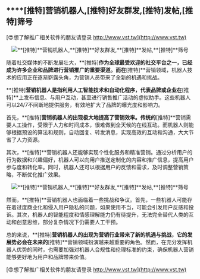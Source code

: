 ## ****[推特]**营销机器人,**[推特]**好友群发,**[推特]**发帖,**[推特]**筛号**

[😍想了解推广相关软件的朋友请登录 http://www.vst.tw](http://www.vst.tw)

 <center><img src="https://vst.tw/MP4/tuiguang/png/1.png" alt="**[推特]**营销机器人,**[推特]**好友群发,**[推特]**发帖,**[推特]**筛号"></center>

随着社交媒体的不断发展壮大，**[推特]**作为全球最受欢迎的社交平台之一，已经成为许多企业和品牌进行营销推广的重要渠道。而在**[推特]**营销领域，机器人技术的应用正在逐渐崭露头角，为营销人员带来了全新的机遇和挑战。

**[推特]**营销机器人是指利用人工智能技术和自动化程序，代表品牌或企业在**[推特]**上发布信息、与用户互动，甚至进行销售推广活动的虚拟助手。这些机器人可以24/7不间断地提供服务，有效地扩大了品牌的曝光度和影响力。

首先，**[推特]**营销机器人的出现极大地提高了营销效率。传统的**[推特]**营销需要人工操作，受限于人力和时间成本，很难做到全天候的在线互动。而机器人则能够根据预设的算法和规则，自动回复、转发消息，实现高效的互动和沟通，大大节省了人力资源。

其次，**[推特]**营销机器人还能够实现个性化服务和精准营销。通过分析用户的行为数据和兴趣偏好，机器人可以向用户推送定制化的内容和推广信息，提高用户参与度和转化率。同时，机器人还可以根据用户的反馈和需求，及时调整营销策略，不断优化推广效果。

 <center><img src="https://vst.tw/MP4/tuiguang/png/0.png" alt="**[推特]**营销机器人,**[推特]**好友群发,**[推特]**发帖,**[推特]**筛号"></center>

然而，**[推特]**营销机器人也面临着一些挑战和争议。首先，一些机器人可能存在着过度商业化和侵入用户隐私的问题，如果使用不当，可能会引发用户反感和投诉。其次，机器人的智能程度和情感理解能力仍有待提升，无法完全替代人类的互动和创意思维，部分复杂情况下仍需要人工干预。

总的来说，**[推特]**营销机器人的出现为营销行业带来了新的机遇与挑战，它的发展势必会在未来的**[推特]**营销领域扮演越来越重要的角色。然而，在充分发挥机器人优势的同时，也需要加强对机器人合规性和伦理标准的约束，确保机器人营销能够更好地为用户和品牌带来价值。

[😍想了解推广相关软件的朋友请登录 http://www.vst.tw](http://www.vst.tw)



